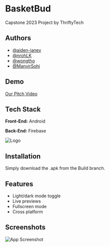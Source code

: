 # BasketBud

Capstone 2023 Project by ThriftyTech


## Authors

- [@aiden-janey](https://www.github.com/aiden-janey)
- [@nrohLK](https://www.github.com/nrohK)
- [@wongtho](https://www.github.com/wongtho)
- [@ManvirSohi](https://www.github.com/ManvirSohi)


## Demo

[Our Pitch Video](https://youtu.be/Z9PtQ6ulOkI)


## Tech Stack

**Front-End:** Android

**Back-End:** Firebase


![Logo]()


## Installation

Simply download the .apk from the Build branch.

    
## Features

- Light/dark mode toggle
- Live previews
- Fullscreen mode
- Cross platform


## Screenshots

![App Screenshot](https://via.placeholder.com/468x300?text=App+Screenshot+Here)
